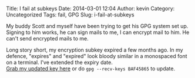 Title: I fail at subkeys
Date: 2014-03-01 12:04
Author: kevin
Category: Uncategorized
Tags: fail, GPG
Slug: i-fail-at-subkeys

My buddy Scott and myself have been trying to get his GPG system set up.
Signing to him works, he can sign mails to me, I can encrypt mail to
him. He can't send encrypted mails to me.

Long story short, my encryption subkey expired a few months ago. In my
defence, "expires" and "expired" look bloody similar in a monospaced
font on a terminal. I've extended the expiry date.  
[Grab my updated key
here](http://kevinisageek.org/gpg-public-key/ "GPG Public Key") or do
`gpg --recv-keys BAF45865` to update.

